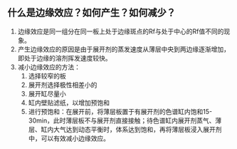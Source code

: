 ## 什么是边缘效应？如何产生？如何减少？

1. 边缘效应是同一组分在同一板上处于边缘斑点的Rf与处于中心的Rf值不同的现象。
2. 产生边缘效应的原因是由于展开剂的蒸发速度从薄层中央到两边缘逐渐增加，即处于边缘的溶剂挥发速度较快。
3. 减小边缘效应的方法：
   1. 选择较窄的板
   2. 展开剂选择极性相差小的
   3. 展开缸尽量小
   4. 缸内壁贴滤纸，以增加预饱和
   5. 进行预饱和：在展开前，将薄层板置于有展开剂的色谱缸内饱和15-30min，此时薄层板不与展开剂直接接触；待色谱缸内展开剂蒸气、薄层、缸内大气达到动态平衡时，体系达到饱和，再将薄层板浸入展开剂中，可以有效减小边缘效应。